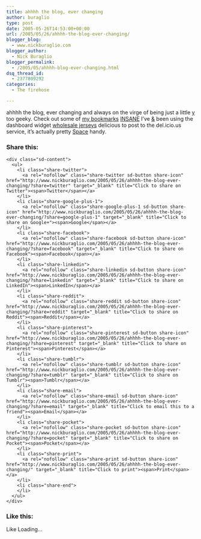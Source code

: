 ```yaml
---
title: ahhhh the blog, ever changing
author: buraglio
type: post
date: 2005-05-26T14:53:00+00:00
url: /2005/05/26/ahhhh-the-blog-ever-changing/
blogger_blog:
  - www.nickburaglio.com
blogger_author:
  - Nick Buraglio
blogger_permalink:
  - /2005/05/ahhhh-blog-ever-changing.html
dsq_thread_id:
  - 2377809292
categories:
  - The firehose

---
```

<div>
</div>

ahhhh the blog, ever changing and always on the virge of being just a little [y][1] too geeky. Check out some of [my bookmarks][2] [INSANE][3] I&#8217;ve [&][4] been using the dashboard widget [wholesale jerseys][5] delicious to post to the del.icio.us service, it&#8217;s actually pretty [Space][6] handy.

<div>
</div>

<div class="sharedaddy sd-sharing-enabled">
  <div class="robots-nocontent sd-block sd-social sd-social-icon-text sd-sharing">
    <h3 class="sd-title">
      Share this:
    </h3>
    
    <div class="sd-content">
      <ul>
        <li class="share-twitter">
          <a rel="nofollow" class="share-twitter sd-button share-icon" href="http://www.nickburaglio.com/2005/05/26/ahhhh-the-blog-ever-changing/?share=twitter" target="_blank" title="Click to share on Twitter"><span>Twitter</span></a>
        </li>
        <li class="share-google-plus-1">
          <a rel="nofollow" class="share-google-plus-1 sd-button share-icon" href="http://www.nickburaglio.com/2005/05/26/ahhhh-the-blog-ever-changing/?share=google-plus-1" target="_blank" title="Click to share on Google+"><span>Google</span></a>
        </li>
        <li class="share-facebook">
          <a rel="nofollow" class="share-facebook sd-button share-icon" href="http://www.nickburaglio.com/2005/05/26/ahhhh-the-blog-ever-changing/?share=facebook" target="_blank" title="Click to share on Facebook"><span>Facebook</span></a>
        </li>
        <li class="share-linkedin">
          <a rel="nofollow" class="share-linkedin sd-button share-icon" href="http://www.nickburaglio.com/2005/05/26/ahhhh-the-blog-ever-changing/?share=linkedin" target="_blank" title="Click to share on LinkedIn"><span>LinkedIn</span></a>
        </li>
        <li class="share-reddit">
          <a rel="nofollow" class="share-reddit sd-button share-icon" href="http://www.nickburaglio.com/2005/05/26/ahhhh-the-blog-ever-changing/?share=reddit" target="_blank" title="Click to share on Reddit"><span>Reddit</span></a>
        </li>
        <li class="share-pinterest">
          <a rel="nofollow" class="share-pinterest sd-button share-icon" href="http://www.nickburaglio.com/2005/05/26/ahhhh-the-blog-ever-changing/?share=pinterest" target="_blank" title="Click to share on Pinterest"><span>Pinterest</span></a>
        </li>
        <li class="share-tumblr">
          <a rel="nofollow" class="share-tumblr sd-button share-icon" href="http://www.nickburaglio.com/2005/05/26/ahhhh-the-blog-ever-changing/?share=tumblr" target="_blank" title="Click to share on Tumblr"><span>Tumblr</span></a>
        </li>
        <li class="share-email">
          <a rel="nofollow" class="share-email sd-button share-icon" href="http://www.nickburaglio.com/2005/05/26/ahhhh-the-blog-ever-changing/?share=email" target="_blank" title="Click to email this to a friend"><span>Email</span></a>
        </li>
        <li class="share-pocket">
          <a rel="nofollow" class="share-pocket sd-button share-icon" href="http://www.nickburaglio.com/2005/05/26/ahhhh-the-blog-ever-changing/?share=pocket" target="_blank" title="Click to share on Pocket"><span>Pocket</span></a>
        </li>
        <li class="share-print">
          <a rel="nofollow" class="share-print sd-button share-icon" href="http://www.nickburaglio.com/2005/05/26/ahhhh-the-blog-ever-changing/" target="_blank" title="Click to print"><span>Print</span></a>
        </li>
        <li class="share-end">
        </li>
      </ul>
    </div>
  </div>
</div>

<div class='sharedaddy sd-block sd-like jetpack-likes-widget-wrapper jetpack-likes-widget-unloaded' id='like-post-wrapper-48284323-404-58a1137aa2b84'>
  <h3 class="sd-title">
    Like this:
  </h3>
  
  <div class='likes-widget-placeholder post-likes-widget-placeholder' style='height: 55px'>
    <span class='button'><span>Like</span></span> <span class="loading">Loading&#8230;</span>
  </div>
  
  <p>
    <span class='sd-text-color'></span><a class='sd-link-color'></a></div>

 [1]: http://ffframes.com/2016/08/25/oleg-y-las-raras-artes/
 [2]: http://del.icio.us/buraglio/
 [3]: https://funny-24.com/10-insane-genetic-mutations/
 [4]: http://www.bowlsistercenters.com/2016/07/15/summer-leagues-summer-fun/
 [5]: https://www.miamidolphinsjerseyspop.com
 [6]: http://www.alphahobbies.com.au/store/chaos-space-marines/